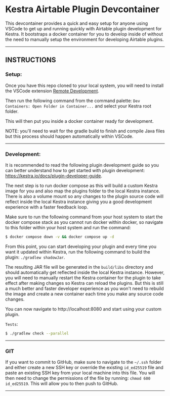# Kestra Airtable Plugin Devcontainer

This devcontainer provides a quick and easy setup for anyone using VSCode to get up and running quickly with Airtable plugin development for Kestra. It bootstraps a docker container for you to develop inside of without the need to manually setup the environment for developing Airtable plugins.

---

## INSTRUCTIONS

### Setup:

Once you have this repo cloned to your local system, you will need to install the VSCode extension [Remote Development](https://marketplace.visualstudio.com/items?itemName=ms-vscode-remote.vscode-remote-extensionpack).

Then run the following command from the command palette:
`Dev Containers: Open Folder in Container...` and select your Kestra root folder.

This will then put you inside a docker container ready for development.

NOTE: you'll need to wait for the gradle build to finish and compile Java files but this process should happen automatically within VSCode.

---

### Development:

It is recommended to read the following plugin development guide so you can better understand how to get started with plugin development: https://kestra.io/docs/plugin-developer-guide.

The next step is to run docker compose as this will build a custom Kestra image for you and also map the plugins folder to the local Kestra instance. There is also a volume mount so any changes to the plugin source code will reflect inside the local Kestra instance giving you a good development experience with a faster feedback loop.

Make sure to run the following command from your host system to start the docker compose stack as you cannot run docker within docker, so navigate to this folder within your host system and run the command:

```bash
$ docker compose down -v && docker compose up -d
```

From this point, you can start developing your plugin and every time you want it updated within Kestra, run the following command to build the plugin: `./gradlew shadowJar`.

The resulting JAR file will be generated in the `build/libs` directory and should automatically get reflected inside the local Kestra instance. However, you will need to manually restart the Kestra container for the plugin to take effect after making changes so Kestra can reload the plugins. But this is still a much better and faster developer experience as you won't need to rebuild the image and create a new container each time you make any source code changes.

You can now navigate to http://localhost:8080 and start using your custom plugin.

`Tests`:

```bash
$ ./gradlew check --parallel
```

---

### GIT

If you want to commit to GitHub, make sure to navigate to the `~/.ssh` folder and either create a new SSH key or override the existing `id_ed25519` file and paste an existing SSH key from your local machine into this file. You will then need to change the permissions of the file by running: `chmod 600 id_ed25519`. This will allow you to then push to GitHub.

---

